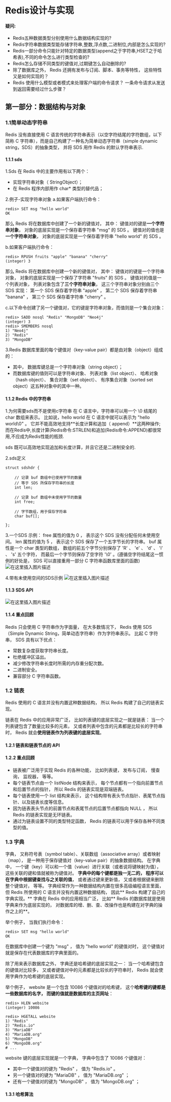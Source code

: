 # Redis设计与实现

#### 疑问:
 - Redis五种数据类型分别使用什么数据结构实现的?
 - Redis字符串数据类型能存储字符串,整数,浮点数,二进制位,内部是怎么实现的?
 - Redis一部分命令只能针对特定的数据类型(append之于字符串,HSET之于哈希表),不同的命令怎么进行类型检查的?
 - Redis怎么存储不同类型的键值对,过期键怎么自动删除的?
 - 除了数据库之外， Redis 还拥有发布与订阅、脚本、事务等特性， 这些特性又是如何实现的？
 - Redis 使用什么模型或者模式来处理客户端的命令请求？ 一条命令请求从发送到返回需要经过什么步骤？

## 第一部分：数据结构与对象
###  1.1简单动态字符串
Redis 没有直接使用 C 语言传统的字符串表示（以空字符结尾的字符数组，以下简称 C 字符串），而是自己构建了一种名为简单动态字符串（simple dynamic string，SDS）的抽象类型， 并将 SDS 用作 Redis 的默认字符串表示.

#### 1.1.1 sds
1.Sds 在 Redis 中的主要作用有以下两个：
- 实现字符串对象（ StringObject）；
- 在 Redis 程序内部用作 char* 类型的替代品；


2.例子-实现字符串对象
a.如果客户端执行命令：
```
redis> SET msg "hello world"
OK
```
那么 Redis 将在数据库中创建了一个新的键值对， 其中：
键值对的键是**一个字符串对象**， 对象的底层实现是一个保存着字符串 "msg" 的 SDS 。
键值对的值也是**一个字符串对象**， 对象的底层实现是一个保存着字符串 "hello world" 的 SDS 。

b.如果客户端执行命令：
```
redis> RPUSH fruits "apple" "banana" "cherry"
(integer) 3
```
那么 Redis 将在数据库中创建一个新的键值对， 其中：
键值对的键是一个字符串对象， 对象的底层实现是一个保存了字符串 "fruits" 的 SDS 。
键值对的值是一个列表对象， 列表对象包含了**三个字符串对象**， 这三个字符串对象分别由三个 SDS 实现： 第一个 SDS 保存着字符串 "apple" ， 第二个 SDS 保存着字符串 "banana" ， 第三个 SDS 保存着字符串 "cherry" 。

c.以下命令创建了另一个键值对，它的键是字符串对象，而值则是一个集合对象：
```
redis> SADD nosql "Redis" "MongoDB" "Neo4j"
(integer) 3
redis> SMEMBERS nosql
1) "Neo4j"
2) "Redis"
3) "MongoDB"
```

3.Redis 数据库里面的每个键值对（key-value pair）都是由对象（object）组成的：
- 其中， 数据库键总是一个字符串对象（string object）；
- 而数据库键的值则可以是字符串对象、 列表对象（list object）、 哈希对象（hash object）、 集合对象（set object）、 有序集合对象（sorted set object）这五种对象中的其中一种。


#### 1.1.2 Redis 中的字符串
1.为何需要sds而不是使用c字符串
在 C 语言中，字符串可以用一个 \0 结尾的 char 数组来表示。
比如说，hello world 在 C 语言中就可以表示为 "hello world\0" 。 它并不能高效地支持**长度计算和追加（ append）**这两种操作;
而在Redis中,长度计算(Redis命令:STRLEN)和追加(Redis命令:APPEND)都很常用,不应成为Redis性能的瓶颈.

sds 既可以高效地实现追加和长度计算，并且它还是二进制安全的.

2.sds定义
```
struct sdshdr {

    // 记录 buf 数组中已使用字节的数量
    // 等于 SDS 所保存字符串的长度
    int len;

    // 记录 buf 数组中未使用字节的数量
    int free;

    // 字节数组，用于保存字符串
    char buf[];

};
```
3.一个SDS 示例：
free 属性的值为 0 ， 表示这个 SDS 没有分配任何未使用空间。
len 属性的值为 5 ， 表示这个 SDS 保存了一个五字节长的字符串。
buf 属性是一个 char 类型的数组， 数组的前五个字节分别保存了 'R' 、 'e' 、 'd' 、 'i' 、 's' 五个字符， 而最后一个字节则保存了空字符 '\0' 。(遵循空字符结尾这一惯例的好处是， SDS 可以直接重用一部分 C 字符串函数库里面的函数)
![在这里插入图片描述](http://redisbook.com/_images/graphviz-72760f6945c3742eca0df91a91cc379168eda82d.png)


4.带有未使用空间的SDS示例
![在这里插入图片描述](http://redisbook.com/_images/graphviz-5fccf03155ec72c7fb2573bed9d53bf8f8fb7878.png)

#### 1.1.3 SDS API
![在这里插入图片描述](https://img-blog.csdnimg.cn/20190305115922240.png?x-oss-process=image/watermark,type_ZmFuZ3poZW5naGVpdGk,shadow_10,text_aHR0cHM6Ly9ibG9nLmNzZG4ubmV0L1NoZWxsZXlMaXR0bGVoZXJv,size_16,color_FFFFFF,t_70)

#### 1.1.4 重点回顾
Redis 只会使用 C 字符串作为字面量， 在大多数情况下， Redis 使用 SDS （Simple Dynamic String，简单动态字符串）作为字符串表示。
比起 C 字符串， SDS 具有以下优点：
- 常数复杂度获取字符串长度。
- 杜绝缓冲区溢出。
- 减少修改字符串长度时所需的内存重分配次数。
- 二进制安全。
- 兼容部分 C 字符串函数。



###  1.2 链表

Redis 使用的 C 语言并没有内置这种数据结构， 所以 Redis 构建了自己的链表实现。

链表在 Redis 中的应用非常广泛， 比如列表键的底层实现之一就是链表： 当一个列表键包含了数量比较多的元素， 又或者列表中包含的元素都是比较长的字符串时， Redis 就会**使用链表作为列表键的底层实现**。

#### 1.2.1 链表和链表节点的 API


#### 1.2.2 重点回顾
- 链表被广泛用于实现 Redis 的各种功能， 比如列表键， 发布与订阅， 慢查询， 监视器， 等等。
- 每个链表节点由一个 listNode 结构来表示， 每个节点都有一个指向前置节点和后置节点的指针， 所以 Redis 的链表实现是双端链表。
- 每个链表使用一个 list 结构来表示， 这个结构带有表头节点指针、表尾节点指针、以及链表长度等信息。
- 因为链表表头节点的前置节点和表尾节点的后置节点都指向 NULL ， 所以 Redis 的链表实现是无环链表。
- 通过为链表设置不同的类型特定函数， Redis 的链表可以用于保存各种不同类型的值。


### 1.3 字典

字典， 又称符号表（symbol table）、关联数组（associative array）或者映射（map）， 是一种用于保存键值对（key-value pair）的抽象数据结构。
在字典中， 一个键（key）可以和一个值（value）进行关联（或者说将键映射为值）， 这些关联的键和值就被称为键值对。
**字典中的每个键都是独一无二的， 程序可以在字典中根据键查找与之关联的值**， 或者通过键来更新值， 又或者根据键来删除整个键值对， 等等。
字典经常作为一种数据结构内置在很多高级编程语言里面， 但 Redis 所使用的 C 语言并没有内置这种数据结构， 因此** Redis 构建了自己的字典实现。**
字典在 Redis 中的应用相当广泛， 比如** Redis 的数据库就是使用字典来作为底层实现的， 对数据库的增、删、查、改操作也是构建在对字典的操作之上的**。

举个例子， 当我们执行命令：
```
redis> SET msg "hello world"
OK
```
在数据库中创建一个键为 "msg" ， 值为 "hello world" 的键值对时， 这个键值对就是保存在代表数据库的字典里面的。

除了用来表示数据库之外， 字典还是哈希键的底层实现之一： 当一个哈希键包含的键值对比较多， 又或者键值对中的元素都是比较长的字符串时， Redis 就会使用字典作为哈希键的底层实现。

举个例子， website 是一个包含 10086 个键值对的哈希键， 这个**哈希键的键都是一些数据库的名字， 而键的值就是数据库的主页网址**：
```
redis> HLEN website
(integer) 10086

redis> HGETALL website
1) "Redis"
2) "Redis.io"
3) "MariaDB"
4) "MariaDB.org"
5) "MongoDB"
6) "MongoDB.org"
# ...
```
website 键的底层实现就是一个字典， 字典中包含了 10086 个键值对：
- 其中一个键值对的键为 "Redis" ， 值为 "Redis.io" 。
- 另一个键值对的键为 "MariaDB" ， 值为 "MariaDB.org" ；
- 还有一个键值对的键为 "MongoDB" ， 值为 "MongoDB.org" ；


#### 1.3.1 哈希算法



















































































